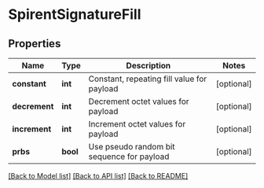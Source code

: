 # SpirentSignatureFill

## Properties
Name | Type | Description | Notes
------------ | ------------- | ------------- | -------------
**constant** | **int** | Constant, repeating fill value for payload | [optional] 
**decrement** | **int** | Decrement octet values for payload | [optional] 
**increment** | **int** | Increment octet values for payload | [optional] 
**prbs** | **bool** | Use pseudo random bit sequence for payload | [optional] 

[[Back to Model list]](../README.md#documentation-for-models) [[Back to API list]](../README.md#documentation-for-api-endpoints) [[Back to README]](../README.md)


